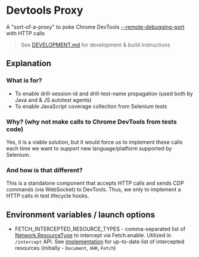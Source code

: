 # Devtools Proxy

A "sort-of-a-proxy" to poke Chrome DevTools [--remote-debugging-port](https://chromedevtools.github.io/devtools-protocol/#:~:text=exe-,--remote-debugging-port%3D9222,-Then) with HTTP calls

> See [DEVELOPMENT.md](./DEVELOPMENT.md) for development & build instructions

## Explanation

### What is for?

- To enable drill-session-id and drill-test-name propagation (used both by Java and & JS autotest agents)
- To enable JavaScript coverage collection from Selenium tests

### Why? (why not make calls to Chrome DevTools from tests code)

Yes, it is a viable solution, but it would force us to implement these calls each time we want to support new language/platform supported by Selenium.

### And how is that different?

This is a standalone component that accepts HTTP calls and sends CDP commands (via WebSocket) to DevTools.
Thus, we only to implement a HTTP calls in test lifecycle hooks.

## Environment variables / launch options

- FETCH_INTERCEPTED_RESOURCE_TYPES - comma-separated list of [Network.ResourceType](https://chromedevtools.github.io/devtools-protocol/tot/Network/#type-ResourceType) to intercept via Fetch.enable. Utilized in `/intercept` API. See [implementation](./src/cdp/index.ts) for up-to-date list of intercepted resources (initially - `Document`, `XHR`, `Fetch`)
